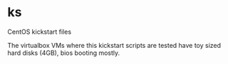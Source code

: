 # ks
CentOS kickstart files

The virtualbox VMs where this kickstart scripts are tested have toy sized hard disks (4GB), bios booting mostly.

